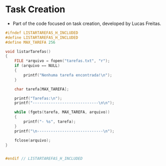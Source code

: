 # Task Creation
- Part of the code focused on task creation, developed by Lucas Freitas.
```C 
#ifndef LISTARTAREFAS_H_INCLUDED
#define LISTARTAREFAS_H_INCLUDED
#define MAX_TAREFA 256

void listarTarefas()
{
    FILE *arquivo = fopen("tarefas.txt", "r");
    if (arquivo == NULL)
    {
        printf("Nenhuma tarefa encontrada!\n");
    }

    char tarefa[MAX_TAREFA];

    printf("Tarefas:\n");
    printf("-----------------------------\n\n");

    while (fgets(tarefa, MAX_TAREFA, arquivo))
    {
        printf("- %s", tarefa);
    }
    printf("\n-----------------------------\n");

    fclose(arquivo);
}


#endif // LISTARTAREFAS_H_INCLUDED
```
